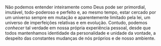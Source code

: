 Não podemos entender inteiramente como Deus pode ser primordial, imutável, todo-poderoso e perfeito e, ao mesmo tempo, estar cercado por um universo sempre em mutação e aparentemente limitado pela lei, um universo de imperfeições relativas e em evolução. Contudo, podemos *conhecer* tal verdade em nossa própria experiência pessoal, desde que todos mantenhamos identidade da personalidade e unidade da vontade, a despeito das constantes mudanças de nós próprios e de nosso ambiente.